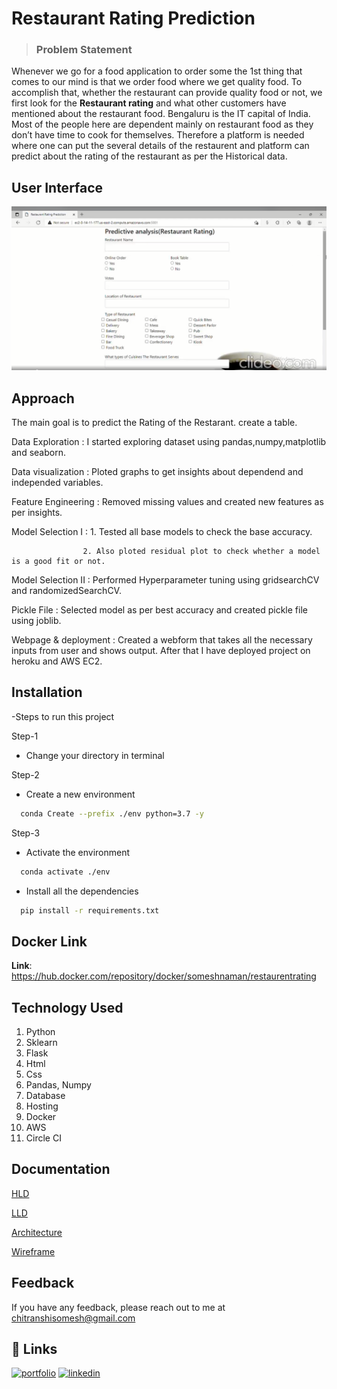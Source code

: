 
# Restaurant Rating Prediction
>### **Problem Statement**

Whenever we go for a food application to order some 
the 1st thing that comes to our mind is that we order 
food where we get quality food. To accomplish that, whether the restaurant can provide quality food or not, we first look for the **Restaurant rating** and what other customers have mentioned about the restaurant food. Bengaluru is the IT capital of India. Most of the people here are dependent mainly on restaurant food as they don’t have time to cook for themselves. Therefore a platform is needed where one can put the several details of the restaurent and platform can predict about the rating of the restaurant as per the Historical data.


## User Interface
![alt text](https://github.com/someshnaman/Restaurant_rating_predicting/blob/main/templates/Demo.PNG?raw=true)
## Approach
The main goal is to predict the Rating of the Restarant.
create a table.

Data Exploration     : I started exploring dataset using pandas,numpy,matplotlib and seaborn.

Data visualization   : Ploted graphs to get insights about dependend and independed variables.

Feature Engineering  :  Removed missing values and created new features as per insights.

Model Selection I    :  1. Tested all base models to check the base accuracy.                  
                        
                    2. Also ploted residual plot to check whether a model is a good fit or not.

Model Selection II   :  Performed Hyperparameter tuning using gridsearchCV and randomizedSearchCV.

Pickle File          :  Selected model as per best accuracy and created pickle file using joblib.

Webpage & deployment :  Created a webform that takes all the necessary inputs from user and shows output.
                                After that I have deployed project on heroku and AWS EC2.
## Installation
-Steps to run this project

Step-1
- Change your directory in terminal 

Step-2
- Create a new environment

```bash
  conda Create --prefix ./env python=3.7 -y  
```
Step-3
- Activate the environment
```bash
  conda activate ./env   
```
- Install all the dependencies
```bash
  pip install -r requirements.txt
```

## Docker Link
**Link**: https://hub.docker.com/repository/docker/someshnaman/restaurentrating
## Technology Used
1. Python 
2. Sklearn
3. Flask
4. Html
5. Css
6. Pandas, Numpy 
7. Database 
8. Hosting
9. Docker
10. AWS
11. Circle CI 

## Documentation

[HLD](https://lnkd.in/eRJApNEs)

[LLD](https://lnkd.in/ekECvfNN)

[Architecture](https://lnkd.in/eMJch4BV)

[Wireframe](https://lnkd.in/eS7qSMSZ)



## Feedback

If you have any feedback, please reach out to me at chitranshisomesh@gmail.com


## 🔗 Links
[![portfolio](https://img.shields.io/badge/my_portfolio-000?style=for-the-badge&logo=ko-fi&logoColor=white)](https://github.com/someshnaman)
[![linkedin](https://img.shields.io/badge/linkedin-0A66C2?style=for-the-badge&logo=linkedin&logoColor=white)](https://www.linkedin.com/in/somesh-naman/)
